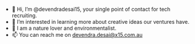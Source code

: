 - 👋 Hi, I’m @devendradesai15, your single point of contact for tech recruiting. 
- 👀 I’m interested in learning more about creative ideas our ventures have.
- 🌱 I am a nature lover and environmentalist. 
- 📫 You can reach me on devendra.desai@x15.com.au

<!---
devendradesai15/devendradesai15 is a ✨ special ✨ repository because its `README.md` (this file) appears on your GitHub profile.
You can click the Preview link to take a look at your changes.
--->
